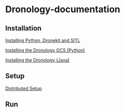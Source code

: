 # Dronology-documentation


## Installation

[Installing Python, Dronekit and SITL](http://....)

[Installing the Dronology GCS (Python)](https://github.com/SAREC-Lab/Dronology-documentation/new/master/install/install-GCS.md)

[Installing the Dronology (Java)](https://github.com/SAREC-Lab/Dronology-documentation/new/master/install/install-Dronology.md)



## Setup

[Distributed Setup](http://....)


## Run

